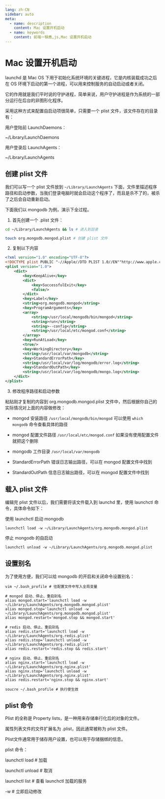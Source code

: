 ```yaml
---
lang: zh-CN
sidebar: auto
meta:
  - name: description
    content: Mac 设置开机启动
  - name: keywords
    content: 前端一锅煮,js,Mac 设置开机启动
---
```


# Mac 设置开机启动

launchd 是 Mac OS 下用于初始化系统环境的关键进程，它是内核装载成功之后在 OS 环境下启动的第一个进程，可以用来控制服务的自动启动或者关闭。

它的作用就是我们平时说的守护进程，简单来说，用户守护进程是作为系统的一部分运行在后台的非图形化程序。

采用这种方式来配置自启动项很简单，只需要一个 plist 文件，该文件存在的目录有：

用户登陆前 LaunchDaemons：

~/Library/LaunchDaemons

用户登录后 LaunchAgents：

~/Library/LaunchAgents

## 创建 plist 文件

我们可以写一个 plist 文件放到 `~/Library/LaunchAgents` 下面，文件里描述程序路径和启动参数，当我们登录电脑时就会启动这个程序了，而且是杀不了的，被杀了之后会自动重新启动。

下面我们以 mongodb 为例，演示下全过程。

1. 首先创建一个 .plist 文件：

```bash
cd ~/Library/LaunchAgents && ls # 进入到目录

touch org.mongodb.mongod.plist # 创建 plist 文件
```

2. 复制以下内容

```xml
<?xml version="1.0" encoding="UTF-8"?>
<!DOCTYPE plist PUBLIC "-//Apple//DTD PLIST 1.0//EN""http://www.apple.com/DTDs/PropertyList-1.0.dtd">
<plist version="1.0">
    <dict>
        <key>KeepAlive</key>
        <dict>
            <key>SuccessfulExit</key>
            <false/>
        </dict>
        <key>Label</key>
        <string>org.mongodb.mongod</string>
        <key>ProgramArguments</key>
        <array>
            <string>/usr/local/mongodb/bin/mongod</string>
            <string>run</string>
            <string>--config</string>
            <string>/usr/local/etc/mongod.conf</string>
        </array>
        <key>RunAtLoad</key>
        <true/>
        <key>WorkingDirectory</key>
        <string>/usr/local/var/mongodb</string>
        <key>StandardErrorPath</key>
        <string>/usr/local/var/log/mongodb/error.log</string>
        <key>StandardOutPath</key>
        <string>/usr/local/var/log/mongodb/mongo.log</string>
    </dict>
</plist>
```

3. 修改程序路径和启动参数

粘贴刚才复制的内容到 org.mongodb.mongod.plist 文件中，然后根据你自己的实际情况对上面的内容做修改：

- mongod 安装路径 `/usr/local/mongodb/bin/mongod` 可以使用 `which mongodb` 命令查看具体的路径

- mongod 配置文件路径 `/usr/local/etc/mongod.conf` 如果没有使用配置文件就把这个删除

- mongodb 工作目录 `/usr/local/var/mongodb`

- StandardErrorPath 错误日志输出路径，可以在 mongod 配置文件中找到

- StandardOutPath 信息日志输出路径，可以在 mongod 配置文件中找到

## 载入 plist 文件

编辑完 plist 文件以后，我们需要将该文件载入到 launchd 里，使用 launchctl 命令，具体命令如下：

使用 launchctl 启动 mongodb

`launchctl load -w ~/Library/LaunchAgents/org.mongodb.mongod.plist`

停止 mongodb 的自启动

`launchctl unload -w ~/Library/LaunchAgents/org.mongodb.mongod.plist`

## 设置别名

为了使用方便，我们可以给 mongodb 的开启和关闭命令设置别名：

`vim ~/.bash_profile # 往配置文件中写入全局变量`

```vim
# mongod 启动、停止、重启别名
alias mongod.start='launchctl load -w ~/Library/LaunchAgents/org.mongodb.mongod.plist'
alias mongod.stop='launchctl unload -w ~/Library/LaunchAgents/org.mongodb.mongod.plist'
alias mongod.restart='mongod.stop && mongod.start'

# redis 启动、停止、重启别名
alias redis.start='launchctl load -w ~/Library/LaunchAgents/org.redis.plist'
alias redis.stop='launchctl unload -w ~/Library/LaunchAgents/org.redis.plist'
alias redis.restart='redis.stop && redis.start'

# nginx 启动、停止、重启别名
alias nginx.start='launchctl load -w ~/Library/LaunchAgents/org.nginx.plist'
alias nginx.stop='launchctl unload -w ~/Library/LaunchAgents/org.nginx.plist'
alias redis.restart='nginx.stop && nginx.start'
```

`soucre ~/.bash_profile # 执行使生效`

## plist 命令

Plist 的全称是 Property lists，是一种用来存储串行化后的对象的文件。

属性列表文件的文件扩展名为 .plist，因此通常被称为 plist 文件。

Plist文件通常用于储存用户设置，也可以用于存储捆绑的信息。

plist 命令：

launchctl load # 加载

launchctl unload # 取消

launchctl list # 查看 launchctl 加载的服务

-w # 立即启动修改
